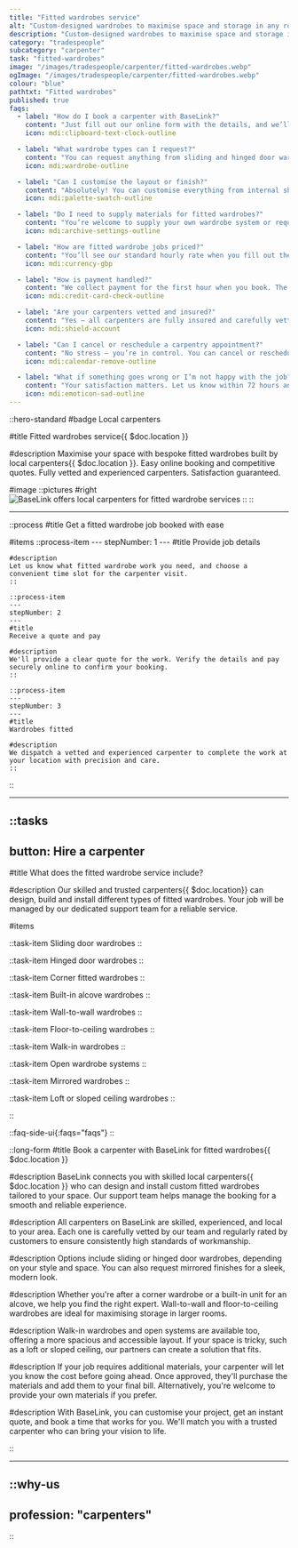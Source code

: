 ```yaml
---
title: "Fitted wardrobes service"
alt: "Custom-designed wardrobes to maximise space and storage in any room"
description: "Custom-designed wardrobes to maximise space and storage in any room"
category: "tradespeople"
subcategory: "carpenter"
task: "fitted-wardrobes"
image: "/images/tradespeople/carpenter/fitted-wardrobes.webp"
ogImage: "/images/tradespeople/carpenter/fitted-wardrobes.webp"
colour: "blue"
pathtxt: "Fitted wardrobes"
published: true
faqs:
  - label: "How do I book a carpenter with BaseLink?"
    content: "Just fill out our online form with the details, and we’ll connect you with a local professional. You’ll get an instant tailored quote and can choose a time that suits you. All bookings are handled digitally for a smooth, hassle-free experience."
    icon: mdi:clipboard-text-clock-outline

  - label: "What wardrobe types can I request?"
    content: "You can request anything from sliding and hinged door wardrobes to wall-to-wall, corner or alcove units. We also cover walk-in wardrobes, mirrored wardrobes, open systems, and wardrobes for lofts or sloped ceilings."
    icon: mdi:wardrobe-outline

  - label: "Can I customise the layout or finish?"
    content: "Absolutely! You can customise everything from internal shelving and drawers to door style and finishes. Add any special requests or references in your booking form and your carpenter will plan accordingly."
    icon: mdi:palette-swatch-outline

  - label: "Do I need to supply materials for fitted wardrobes?"
    content: "You’re welcome to supply your own wardrobe system or request us to source everything for you. We’ll confirm any material costs before proceeding so you stay in control."
    icon: mdi:archive-settings-outline

  - label: "How are fitted wardrobe jobs priced?"
    content: "You’ll see our standard hourly rate when you fill out the form, but final pricing depends on the scope of work. Once submitted, we’ll review the details and get back to you with a tailored quote and estimated time to complete the job. The minimum booking is one hour."
    icon: mdi:currency-gbp

  - label: "How is payment handled?"
    content: "We collect payment for the first hour when you book. The remaining balance is billed on the day of your appointment, charged fairly in 30-minute increments. Any approved material costs will be added to the final bill."
    icon: mdi:credit-card-check-outline

  - label: "Are your carpenters vetted and insured?"
    content: "Yes – all carpenters are fully insured and carefully vetted. We run background checks, interview each candidate, and assess their experience before they join BaseLink. But it doesn’t stop there – we collect ongoing feedback after every job to make sure only the best stick around. So you get safe, reliable service every time."
    icon: mdi:shield-account

  - label: "Can I cancel or reschedule a carpentry appointment?"
    content: "No stress – you’re in control. You can cancel or reschedule your booking anytime up to 24 hours before the job, free of charge. Just log in to your account and manage everything online in a few clicks. Need to make a last-minute change? We’ll do our best to help – just get in touch."
    icon: mdi:calendar-remove-outline

  - label: "What if something goes wrong or I’m not happy with the job?"
    content: "Your satisfaction matters. Let us know within 72 hours and we’ll put things right with another visit free of charge. We review feedback after every job to keep our service standards high."
    icon: mdi:emoticon-sad-outline
---
```


::hero-standard
#badge
Local carpenters

#title
Fitted wardrobes service{{ $doc.location }}

#description
Maximise your space with bespoke fitted wardrobes built by local carpenters{{ $doc.location }}. Easy online booking and competitive quotes. Fully vetted and experienced carpenters. Satisfaction guaranteed.

#image
    ::pictures
    #right
    ![BaseLink offers local carpenters for fitted wardrobe services](/images/tradespeople/carpenter/fitted-wardrobes.webp)
    ::
::

---

::process
#title
Get a fitted wardrobe job booked with ease

#items
    ::process-item
    ---
    stepNumber: 1
    ---
    #title
    Provide job details

    #description
    Let us know what fitted wardrobe work you need, and choose a convenient time slot for the carpenter visit.
    ::
    
    ::process-item
    ---
    stepNumber: 2
    ---
    #title
    Receive a quote and pay

    #description
    We'll provide a clear quote for the work. Verify the details and pay securely online to confirm your booking.
    ::

    ::process-item
    ---
    stepNumber: 3
    ---
    #title
    Wardrobes fitted

    #description
    We dispatch a vetted and experienced carpenter to complete the work at your location with precision and care.
    ::
::

---

::tasks
---
button: Hire a carpenter
---
#title
What does the fitted wardrobe service include?

#description
Our skilled and trusted carpenters{{ $doc.location}} can design, build and install different types of fitted wardrobes. Your job will be managed by our dedicated support team for a reliable service.

#items

  ::task-item
  Sliding door wardrobes
  ::

  ::task-item
  Hinged door wardrobes
  ::

  ::task-item
  Corner fitted wardrobes
  ::

  ::task-item
  Built-in alcove wardrobes
  ::

  ::task-item
  Wall-to-wall wardrobes
  ::

  ::task-item
  Floor-to-ceiling wardrobes
  ::

  ::task-item
  Walk-in wardrobes
  ::

  ::task-item
  Open wardrobe systems
  ::

  ::task-item
  Mirrored wardrobes
  ::

  ::task-item
  Loft or sloped ceiling wardrobes
  ::

::


::faq-side-ui{:faqs="faqs"}
::


::long-form
#title
Book a carpenter with BaseLink for fitted wardrobes{{ $doc.location }}

#description
BaseLink connects you with skilled local carpenters{{ $doc.location }} who can design and install custom fitted wardrobes tailored to your space. Our support team helps manage the booking for a smooth and reliable experience.

#description
All carpenters on BaseLink are skilled, experienced, and local to your area. Each one is carefully vetted by our team and regularly rated by customers to ensure consistently high standards of workmanship.

#description
Options include sliding or hinged door wardrobes, depending on your style and space. You can also request mirrored finishes for a sleek, modern look.

#description
Whether you're after a corner wardrobe or a built-in unit for an alcove, we help you find the right expert. Wall-to-wall and floor-to-ceiling wardrobes are ideal for maximising storage in larger rooms.

#description
Walk-in wardrobes and open systems are available too, offering a more spacious and accessible layout. If your space is tricky, such as a loft or sloped ceiling, our partners can create a solution that fits.

#description
If your job requires additional materials, your carpenter will let you know the cost before going ahead. Once approved, they'll purchase the materials and add them to your final bill. Alternatively, you're welcome to provide your own materials if you prefer.

#description
With BaseLink, you can customise your project, get an instant quote, and book a time that works for you. We'll match you with a trusted carpenter who can bring your vision to life.

::

---

::why-us
---
profession: "carpenters"
---
::